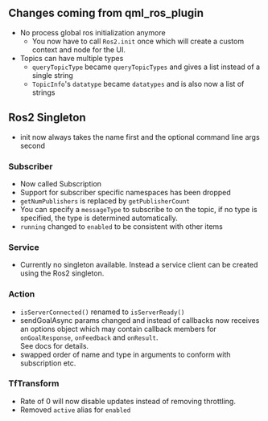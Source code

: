 ## Changes coming from qml_ros_plugin

 * No process global ros initialization anymore
   * You now have to call `Ros2.init` once which will create a custom context and node for the UI.
 * Topics can have multiple types
   * `queryTopicType` became `queryTopicTypes` and gives a list instead of a single string
   * `TopicInfo`'s `datatype` became `datatypes` and is also now a list of strings

## Ros2 Singleton
 * init now always takes the name first and the optional command line args second

### Subscriber
 * Now called Subscription
 * Support for subscriber specific namespaces has been dropped
 * `getNumPublishers` is replaced by `getPublisherCount`
 * You can specify a `messageType` to subscribe to on the topic, if no type is specified, the type is determined automatically.
 * `running` changed to `enabled` to be consistent with other items

### Service
 * Currently no singleton available. Instead a service client can be created using the Ros2 singleton.

### Action
 * `isServerConnected()` renamed to `isServerReady()`
 * sendGoalAsync params changed and instead of callbacks now receives an options object which may
   contain callback members for `onGoalResponse`, `onFeedback` and `onResult`.  
   See docs for details. 
 * swapped order of name and type in arguments to conform with subscription etc.

### TfTransform
 * Rate of 0 will now disable updates instead of removing throttling.
 * Removed `active` alias for `enabled`
